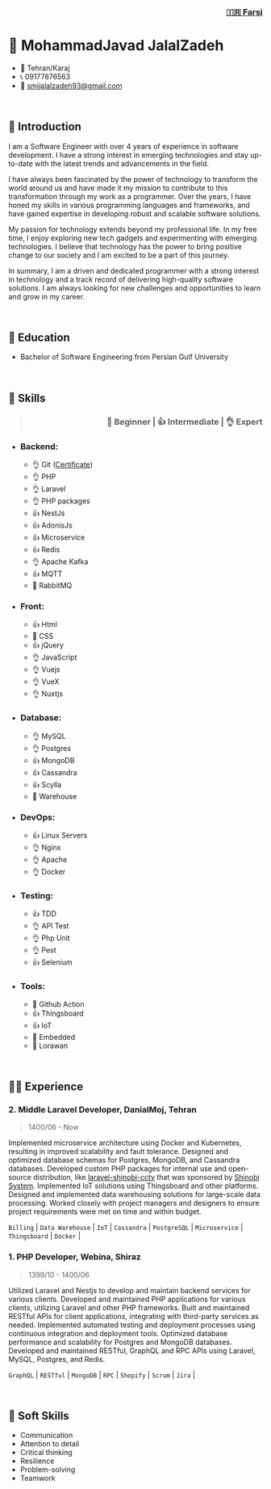 <h3 align="right">
  <a href="fa.md">🇮🇷 Farsi</a>
</h3>

# 👤 MohammadJavad JalalZadeh

- 📍 Tehran/Karaj
- 📞 09177876563
- 📩 [smjjalalzadeh93@gmail.com](mailto:smjjalalzadeh93@gmail.com)

<br>

## 👋 Introduction

I am a Software Engineer with over 4 years of experience in software development. I have a strong interest in emerging technologies and stay up-to-date with the latest trends and advancements in the field.

I have always been fascinated by the power of technology to transform the world around us and have made it my mission to contribute to this transformation through my work as a programmer. Over the years, I have honed my skills in various programming languages and frameworks, and have gained expertise in developing robust and scalable software solutions.

My passion for technology extends beyond my professional life. In my free time, I enjoy exploring new tech gadgets and experimenting with emerging technologies. I believe that technology has the power to bring positive change to our society and I am excited to be a part of this journey.

In summary, I am a driven and dedicated programmer with a strong interest in technology and a track record of delivering high-quality software solutions. I am always looking for new challenges and opportunities to learn and grow in my career.

<br>

## 🏫 Education

-  Bachelor of Software Engineering from Persian Gulf University

<br>

## 💪 Skills

<blockquote align="right"><h3>🤏 Beginner | 👍 Intermediate | 👌 Expert</h3></blockquote>

- ### Backend: 
  - 👌 Git ([Certificate](https://coursera.org/share/d7a23e527d92e2fc8b1a379ae6a47203))
  - 👌 PHP
  - 👌 Laravel
  - 👌 PHP packages
  - 👍 NestJs
  - 👍 AdonisJs
  - 👍 Microservice
  - 👍 Redis
  - 👌 Apache Kafka
  - 👍 MQTT
  - 🤏 RabbitMQ
- ### Front:
  - 👍 Html
  - 🤏 CSS
  - 👍 jQuery
  - 👌 JavaScript
  - 👌 Vuejs
  - 👌 VueX
  - 👌 Nuxtjs
- ### Database:
  - 👌 MySQL
  - 👌 Postgres
  - 👍 MongoDB
  - 👍 Cassandra
  - 👍 Scylla
  - 🤏 Warehouse
- ### DevOps:
  - 👍 Linux Servers
  - 👌 Nginx
  - 👌 Apache
  - 👌 Docker
- ### Testing:
  - 👍 TDD
  - 👌 API Test
  - 👌 Php Unit
  - 👌 Pest
  - 👍 Selenium
- ### Tools:
  - 🤏 Github Action
  - 👍 Thingsboard
  - 👍 IoT
  - 🤏 Embedded
  - 🤏 Lorawan

<br>

## 🧑‍💻 Experience

### 2. Middle Laravel Developer, DanialMoj, Tehran
> 1400/06 - Now

Implemented microservice architecture using Docker and Kubernetes, resulting in improved scalability and fault tolerance.
Designed and optimized database schemas for Postgres, MongoDB, and Cassandra databases.
Developed custom PHP packages for internal use and open-source distribution, like [laravel-shinobi-cctv](https://github.com/jalallinux/laravel-shinobi-cctv) that was sponsored by [Shinobi System](https://shinobi.video).
Implemented IoT solutions using Thingsboard and other platforms.
Designed and implemented data warehousing solutions for large-scale data processing.
Worked closely with project managers and designers to ensure project requirements were met on time and within budget.

`Billing` | `Data Warehouse` | `IoT` | `Cassandra` | `PostgreSQL` | `Microservice` | `Thingsboard` | `Docker` | 

### 1. PHP Developer, Webina, Shiraz
> 1399/10 - 1400/06

Utilized Laravel and Nestjs to develop and maintain backend services for various clients.
Developed and maintained PHP applications for various clients, utilizing Laravel and other PHP frameworks.
Built and maintained RESTful APIs for client applications, integrating with third-party services as needed.
Implemented automated testing and deployment processes using continuous integration and deployment tools.
Optimized database performance and scalability for Postgres and MongoDB databases.
Developed and maintained RESTful, GraphQL and RPC APIs using Laravel, MySQL, Postgres, and Redis.

`GraphQL` | `RESTful` | `MongoDB` | `RPC` | `Shopify` | `Scrum` | `Jira` | 

<br>

## 🧠 Soft Skills
- Communication
- Attention to detail
- Critical thinking
- Resilience
- Problem-solving
- Teamwork

